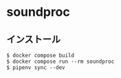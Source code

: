 # soundproc

## インストール

```
$ docker compose build
$ docker compose run --rm soundproc
$ pipenv sync --dev
```
